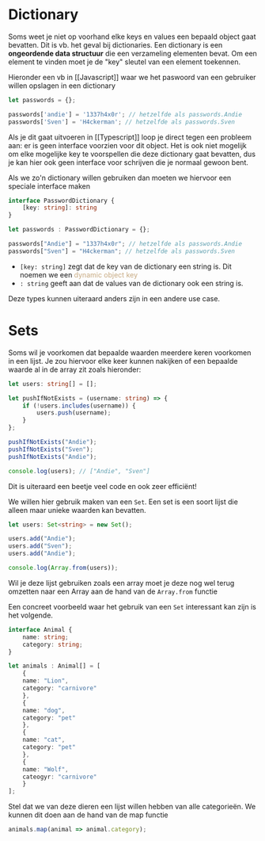# Dictionary
Soms weet je niet op voorhand elke keys en values een bepaald object gaat bevatten. Dit is vb. het geval bij dictionaries. 
Een dictionary is een **ongeordende data structuur** die een verzameling elementen bevat. Om een element te vinden moet je de "key" sleutel van een element toekennen.

Hieronder een vb in [[Javascript]] waar we het paswoord van een gebruiker willen opslagen in een dictionary
```js
let passwords = {};

passwords['andie'] = '1337h4x0r'; // hetzelfde als passwords.Andie
passwords['Sven'] = 'H4ckerman'; // hetzelfde als passwords.Sven
```

Als je dit gaat uitvoeren in [[Typescript]] loop je direct tegen een probleem aan: er is geen interface voorzien voor dit object. Het is ook niet mogelijk om elke mogelijke key te voorspellen die deze dictionary gaat bevatten, dus je kan hier ook geen interface voor schrijven die je normaal gewoon bent.

Als we zo'n dictionary willen gebruiken dan moeten we hiervoor een speciale interface maken
```ts
interface PasswordDictionary {
	[key: string]: string
}

let passwords : PasswordDictionary = {};

passwords["Andie"] = "1337h4x0r"; // hetzelfde als passwords.Andie
passwords["Sven"] = "H4ckerman"; // hetzelfde als passwords.Sven
```

- `[key: string]` zegt dat de key van de dictionary een string is. Dit noemen we een <span style="color:#c8ab83;">dynamic object key</span>
- `: string` geeft aan dat de values van de dictionary ook een string is.

Deze types kunnen uiteraard anders zijn in een andere use case.

# Sets
Soms wil je voorkomen dat bepaalde waarden meerdere keren voorkomen in een lijst. Je zou hiervoor elke keer kunnen nakijken of een bepaalde waarde al in de array zit zoals hieronder:
```ts
let users: string[] = [];

let pushIfNotExists = (username: string) => {
	if (!users.includes(username)) {
		users.push(username);
	}
};

pushIfNotExists("Andie");
pushIfNotExists("Sven");
pushIfNotExists("Andie");

console.log(users); // ["Andie", "Sven"]
```

Dit is uiteraard een beetje veel code en ook zeer efficiënt!

We willen hier gebruik maken van een `Set`. Een set is een soort lijst die alleen maar unieke waarden kan bevatten.
```ts
let users: Set<string> = new Set();

users.add("Andie");
users.add("Sven");
users.add("Andie");

console.log(Array.from(users));
```

Wil je deze lijst gebruiken zoals een array moet je deze nog wel terug omzetten naar een Array aan de hand van de `Array.from` functie

Een concreet voorbeeld waar het gebruik van een `Set` interessant kan zijn is het volgende.
```ts
interface Animal {
	name: string;
	category: string;
}

let animals : Animal[] = [
	{
	name: "Lion",
	category: "carnivore"
	},
	{
	name: "dog",
	category: "pet"
	},
	{
	name: "cat",
	category: "pet"
	},
	{
	name: "Wolf",
	cateogyr: "carnivore"
	}
];
```

Stel dat we van deze dieren een lijst willen hebben van alle categorieën. We kunnen dit doen aan de hand van de map functie
```ts
animals.map(animal => animal.category);
```